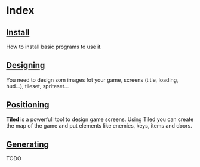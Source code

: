 # Index

## [Install](01_install.md)
How to install basic programs to use it. 
## [Designing](02_designing.md)
You need to design som images fot your game, screens (title, loading, hud...), tileset, spriteset... 
## [Positioning](03_positioning.md)
**Tiled** is a powerfull tool to design game screens. Using Tiled you can create the map of the game and put elements like enemies, keys, items and doors.
## [Generating](04_generating.md)
TODO